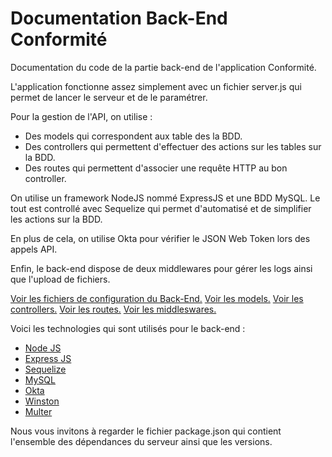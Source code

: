 # Documentation Back-End Conformité

Documentation du code de la partie back-end de l'application Conformité.

L'application fonctionne assez simplement avec un fichier server.js qui permet de lancer le serveur et de le paramétrer.

Pour la gestion de l'API, on utilise :
- Des models qui correspondent aux table des la BDD.
- Des controllers qui permettent d'effectuer des actions sur les tables sur la BDD.
- Des routes qui permettent d'associer une requête HTTP au bon controller.

On utilise un framework NodeJS nommé ExpressJS et une BDD MySQL. Le tout est controllé avec Sequelize qui permet d'automatisé et de simplifier les actions sur la BDD.

En plus de cela, on utilise Okta pour vérifier le JSON Web Token lors des appels API.

Enfin, le back-end dispose de deux middlewares pour gérer les logs ainsi que l'upload de fichiers.

[Voir les fichiers de configuration du Back-End.](./Configs.md)
[Voir les models.](./Models.md)
[Voir les controllers.](./Controllers.md)
[Voir les routes.](./Routes.md)
[Voir les middleswares.](./Middleware.md)

Voici les technologies qui sont utilisés pour le back-end :

- [Node JS](https://nodejs.org)
- [Express JS](https://expressjs.com/)
- [Sequelize](https://sequelize.org/)
- [MySQL](https://www.mysql.com)
- [Okta](https://www.okta.com)
- [Winston](https://github.com/winstonjs/winston)
- [Multer](http://expressjs.com/en/resources/middleware/multer.html)

Nous vous invitons à regarder le fichier package.json qui contient l'ensemble des dépendances du serveur ainsi que les versions.